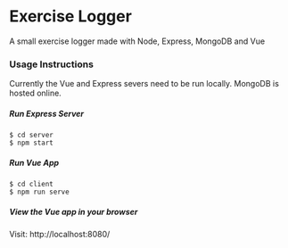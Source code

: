 # Exercise Logger
A small exercise logger made with Node, Express, MongoDB and Vue

### Usage Instructions

Currently the Vue and Express severs need to be run locally. MongoDB is
hosted online.

##### Run Express Server
```
$ cd server
$ npm start
```

##### Run Vue App
```
$ cd client
$ npm run serve
```

##### View the Vue app in your browser
Visit: http://localhost:8080/ 
